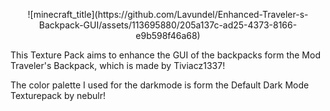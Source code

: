 <p align="center">
![minecraft_title](https://github.com/Lavundel/Enhanced-Traveler-s-Backpack-GUI/assets/113695880/205a137c-ad25-4373-8166-e9b598f46a68)



This Texture Pack aims to enhance the GUI of the backpacks form the Mod Traveler's Backpack, which is made by Tiviacz1337!  

The color palette I used for the darkmode is form the Default Dark Mode Texturepack by nebulr!
</p>
